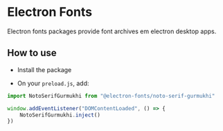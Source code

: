 # Electron Fonts

Electron fonts packages provide font archives em electron desktop apps.

## How to use

* Install the package

* On your `preload.js`, add:

```ts
import NotoSerifGurmukhi from "@electron-fonts/noto-serif-gurmukhi"

window.addEventListener("DOMContentLoaded", () => {
    NotoSerifGurmukhi.inject()
})
```